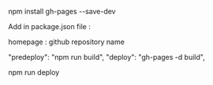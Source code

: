 npm install gh-pages --save-dev

Add in package.json file : 

homepage : github repository name

"predeploy": "npm run build",
"deploy": "gh-pages -d build",

npm run deploy